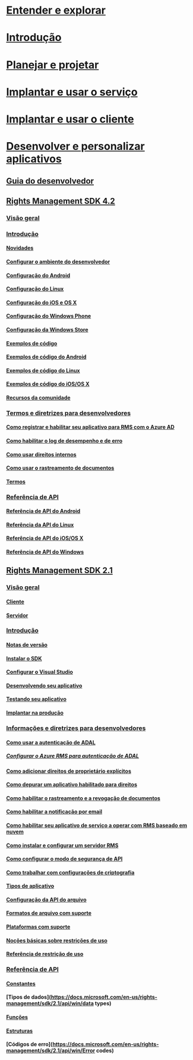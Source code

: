 # [Entender e explorar](/rights-management/understand-explore/azure-rights-management)
# [Introdução](/rights-management/get-started/requirements-azure-rms)
# [Planejar e projetar](/rights-management/plan-design/deployment-roadmap)
# [Implantar e usar o serviço](/rights-management/deploy-use/activate-service)
# [Implantar e usar o cliente](/rights-management/rms-client/use-client)
# [Desenvolver e personalizar aplicativos](developers-guide.md)
## [Guia do desenvolvedor](developers-guide.md)
## [Rights Management SDK 4.2](active-directory-rights-management-services-multi-platform-thin-client-sdk-portal.md)
### [Visão geral](overview.md)
### [Introdução](get-started.md)
#### [Novidades](release-notes.md)
#### [Configurar o ambiente do desenvolvedor](setup-Developer-environment.md)
#### [Configuração do Android](android-sdk.md)
#### [Configuração do Linux](linux-setup.md)
#### [Configuração do iOS e OS X](ios-sdk.md)
#### [Configuração do Windows Phone](windows-phone-apps.md)
#### [Configuração da Windows Store](winrt-sdk.md)
#### [Exemplos de código](code-examples.md)
#### [Exemplos de código do Android](android-code.md)
#### [Exemplos de código do Linux](linux-c-code-examples.md)
#### [Exemplos de código do iOS/OS X](ios-os-x-code-examples.md)
#### [Recursos da comunidade](community-resources.md)
### [Termos e diretrizes para desenvolvedores](core-concepts.md)
#### [Como registrar e habilitar seu aplicativo para RMS com o Azure AD](authentication-integration.md)
#### [Como habilitar o log de desempenho e de erro](enabling-logging.md)
#### [Como usar direitos internos](built-in-rights-usage-restriction-reference.md)
#### [Como usar o rastreamento de documentos](how-to-use-document-tracking.md)
#### [Termos](terms.md)
### [Referência de API](api-reference-4-2.md)
#### [Referência de API do Android](android-namespaces.md)
#### [Referência da API do Linux](linux-c-api-reference.md)
#### [Referência de API do iOS/OS X](/rights-management/sdk/4.2/api/iOS/iOS)
#### [Referência de API do Windows](/rights-management/sdk/4.2/api/winrt/Microsoft.RightsManagement)
## [Rights Management SDK 2.1](microsoft-information-protection-and-control-client-portal.md)
### [Visão geral](ad-rms-overview.md)
#### [Cliente](ad-rms-client.md)
#### [Servidor](ad-rms-server.md)
### [Introdução](getting-started-with-ad-rms-2-0.md)
#### [Notas de versão](release-notes-rtm.md)
#### [Instalar o SDK](install-the-rms-sdk.md)
#### [Configurar o Visual Studio](how-to-configure-a-visual-studio-project-to-use-the-ad-rms-sdk-2-0.md)
#### [Desenvolvendo seu aplicativo](developing-your-application.md)
#### [Testando seu aplicativo](how-to-set-up-your-test-environment.md)
#### [Implantar na produção](deploying-your-application.md)
### [Informações e diretrizes para desenvolvedores](Developer-notes.md)
#### [Como usar a autenticação de ADAL](how-to-use-adal-authentication.md)
##### [Configurar o Azure RMS para autenticação de ADAL](adal-auth.md)
#### [Como adicionar direitos de proprietário explícitos](add-explicit-owner-rights.md)
#### [Como depurar um aplicativo habilitado para direitos](debugging-applications-that-use-ad-rms.md)
#### [Como habilitar o rastreamento e a revogação de documentos](tracking-content.md)
#### [Como habilitar a notificação por email](how-to-enable-email-notification.md)
#### [Como habilitar seu aplicativo de serviço a operar com RMS baseado em nuvem](how-to-use-file-api-with-aadrm-cloud.md)
#### [Como instalar e configurar um servidor RMS](how-to-install-and-configure-an-rms-server.md)
#### [Como configurar o modo de segurança de API](setting-the-api-security-mode-api-mode.md)
#### [Como trabalhar com configurações de criptografia](working-with-encryption.md)
#### [Tipos de aplicativo](application-types.md)
#### [Configuração da API do arquivo](file-api-configuration.md)
#### [Formatos de arquivo com suporte](supported-file-formats.md)
#### [Plataformas com suporte](supported-platforms.md)
#### [Noções básicas sobre restrições de uso](understanding-usage-restrictions.md)
#### [Referência de restrição de uso](usage-restriction-reference.md)
### [Referência de API](api-reference-2-1.md)
#### [Constantes](https://docs.microsoft.com/en-us/rights-management/sdk/2.1/api/win/constants)
#### [Tipos de dados](https://docs.microsoft.com/en-us/rights-management/sdk/2.1/api/win/data types)
#### [Funções](https://docs.microsoft.com/en-us/rights-management/sdk/2.1/api/win/functions)
#### [Estruturas](https://docs.microsoft.com/en-us/rights-management/sdk/2.1/api/win/structures)
#### [Códigos de erro](https://docs.microsoft.com/en-us/rights-management/sdk/2.1/api/win/Error codes)


<!--HONumber=Jun16_HO4-->


